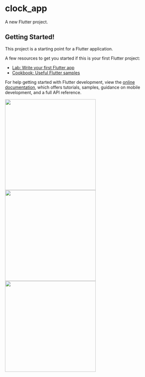 # clock_app

A new Flutter project.

## Getting Started!


This project is a starting point for a Flutter application.

A few resources to get you started if this is your first Flutter project:

- [Lab: Write your first Flutter app](https://docs.flutter.dev/get-started/codelab)
- [Cookbook: Useful Flutter samples](https://docs.flutter.dev/cookbook)

For help getting started with Flutter development, view the
[online documentation](https://docs.flutter.dev/), which offers tutorials,
samples, guidance on mobile development, and a full API reference.
<p>
  <img src = "https://github.com/Rajputniraj6983/clock_app/assets/143181391/33b36a78-f6a6-48ba-91f5-2cf7b569f9c7" width=300>
  <img src = "https://github.com/Rajputniraj6983/clock_app/assets/143181391/ea708522-41f1-4da5-877b-aa1f196402aa" width=300>
  <img src = "https://github.com/Rajputniraj6983/clock_app/assets/143181391/27394133-8c2f-4d10-a7d7-9bbf57367591" width=300>

</p>
